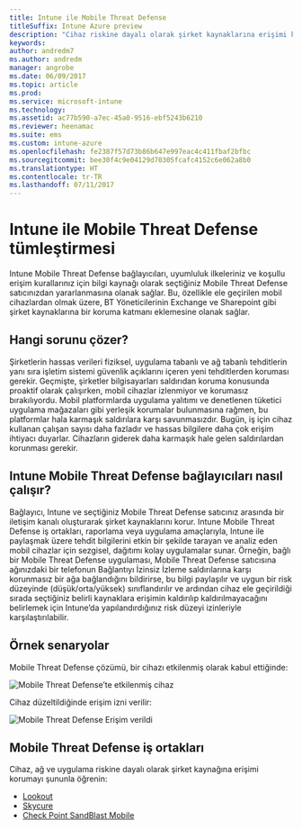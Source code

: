 ```yaml
---
title: Intune ile Mobile Threat Defense
titleSuffix: Intune Azure preview
description: "Cihaz riskine dayalı olarak şirket kaynaklarına erişimi koruma"
keywords: 
author: andredm7
ms.author: andredm
manager: angrobe
ms.date: 06/09/2017
ms.topic: article
ms.prod: 
ms.service: microsoft-intune
ms.technology: 
ms.assetid: ac77b590-a7ec-45a0-9516-ebf5243b6210
ms.reviewer: heenamac
ms.suite: ems
ms.custom: intune-azure
ms.openlocfilehash: fe2387f57d73b86b647e997eac4c411fbaf2bfbc
ms.sourcegitcommit: bee30f4c9e04129d70305fcafc4152c6e062a8b0
ms.translationtype: HT
ms.contentlocale: tr-TR
ms.lasthandoff: 07/11/2017
---
```

# <a name="mobile-threat-defense-integration-with-intune"></a>Intune ile Mobile Threat Defense tümleştirmesi


Intune Mobile Threat Defense bağlayıcıları, uyumluluk ilkeleriniz ve koşullu erişim kurallarınız için bilgi kaynağı olarak seçtiğiniz Mobile Threat Defense satıcınızdan yararlanmasına olanak sağlar. Bu, özellikle ele geçirilen mobil cihazlardan olmak üzere, BT Yöneticilerinin Exchange ve Sharepoint gibi şirket kaynaklarına bir koruma katmanı eklemesine olanak sağlar.

## <a name="what-problem-does-this-solve"></a>Hangi sorunu çözer?

Şirketlerin hassas verileri fiziksel, uygulama tabanlı ve ağ tabanlı tehditlerin yanı sıra işletim sistemi güvenlik açıklarını içeren yeni tehditlerden koruması gerekir.
Geçmişte, şirketler bilgisayarları saldırıdan koruma konusunda proaktif olarak çalışırken, mobil cihazlar izlenmiyor ve korumasız bırakılıyordu. Mobil platformlarda uygulama yalıtımı ve denetlenen tüketici uygulama mağazaları gibi yerleşik korumalar bulunmasına rağmen, bu platformlar hala karmaşık saldırılara karşı savunmasızdır. Bugün, iş için cihaz kullanan çalışan sayısı daha fazladır ve hassas bilgilere daha çok erişim ihtiyacı duyarlar. Cihazların giderek daha karmaşık hale gelen saldırılardan korunması gerekir.

## <a name="how-the-intune-mobile-threat-defense-connectors-work"></a>Intune Mobile Threat Defense bağlayıcıları nasıl çalışır?

Bağlayıcı, Intune ve seçtiğiniz Mobile Threat Defense satıcınız arasında bir iletişim kanalı oluşturarak şirket kaynaklarını korur. Intune Mobile Threat Defense iş ortakları, raporlama veya uygulama amaçlarıyla, Intune ile paylaşmak üzere tehdit bilgilerini etkin bir şekilde tarayan ve analiz eden mobil cihazlar için sezgisel, dağıtımı kolay uygulamalar sunar. Örneğin, bağlı bir Mobile Threat Defense uygulaması, Mobile Threat Defense satıcısına ağınızdaki bir telefonun Bağlantıyı İzinsiz İzleme saldırılarına karşı korunmasız bir ağa bağlandığını bildirirse, bu bilgi paylaşılır ve uygun bir risk düzeyinde (düşük/orta/yüksek) sınıflandırılır ve ardından cihaz ele geçirildiği sırada seçtiğiniz belirli kaynaklara erişimin kaldırılıp kaldırılmayacağını belirlemek için Intune’da yapılandırdığınız risk düzeyi izinleriyle karşılaştırılabilir.

## <a name="sample-scenarios"></a>Örnek senaryolar

Mobile Threat Defense çözümü, bir cihazı etkilenmiş olarak kabul ettiğinde:

![Mobile Threat Defense’te etkilenmiş cihaz](./media/MTD-image-1.png)

Cihaz düzeltildiğinde erişim izni verilir:

![Mobile Threat Defense Erişim verildi](./media/MTD-image-2.png)

## <a name="mobile-threat-defense-partners"></a>Mobile Threat Defense iş ortakları

Cihaz, ağ ve uygulama riskine dayalı olarak şirket kaynağına erişimi korumayı şununla öğrenin:

- [Lookout](lookout-mobile-threat-defense-connector.md)
- [Skycure](skycure-mobile-threat-defense-connector.md)
- [Check Point SandBlast Mobile](checkpoint-sandblast-mobile-mobile-threat-defense-connector.md)